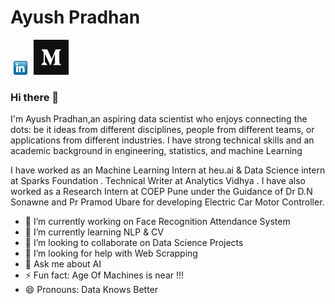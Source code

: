 # Ayush Pradhan
[![linkedin](https://github.com/ayushpradhan18/png/blob/master/logo-linkedin-small.png)](https://www.linkedin.com/in/ayush-pradhan-845a19194/)                    [![Gmail](https://github.com/ayushpradhan18/png/blob/master/medium.com.png)](https://medium.com/@Ayush_Pradhan)

### Hi there 👋


I'm Ayush Pradhan,an aspiring data scientist who enjoys connecting the dots: be it ideas from different disciplines, people from different teams, or applications from different industries. I have strong technical skills and an academic background in engineering, statistics, and machine Learning

I have worked as an Machine Learning Intern at heu.ai & Data Science intern at Sparks Foundation . Technical Writer at Analytics Vidhya .
I have also worked as a Research Intern at COEP Pune under the Guidance of Dr D.N Sonawne and Pr Pramod Ubare for developing Electric Car Motor Controller.


- 🔭 I’m currently working on Face Recognition Attendance System
- 🌱 I’m currently learning NLP & CV
- 👯 I’m looking to collaborate on Data Science Projects
- 🤔 I’m looking for help with Web Scrapping
- 💬 Ask me about AI
- ⚡ Fun fact: Age Of Machines is near !!!
- 😄 Pronouns: Data Knows Better

